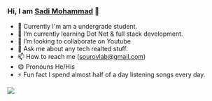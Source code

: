 ### Hi, I am [Sadi Mohammad](https://github.com/Sadi94)  👋

- 🔭 Currently I'm am a undergrade student.
- 🌱 I’m currently learning Dot Net & full stack development.
- 👯 I’m looking to collaborate on Youtube
- 💬 Ask me about any tech realted stuff.
- 📫 How to reach me (sourovlab@gmail.com)
- 😄 Pronouns He/His
- ⚡ Fun fact  I spend almost half of a day listening songs every day.

<img src="https://github-readme-stats.vercel.app/api?username=Sadi94&&show_icons=true&title_color=ffffff&icon_color=E5E4E2&text_color=CECECE&bg_color=413839">
